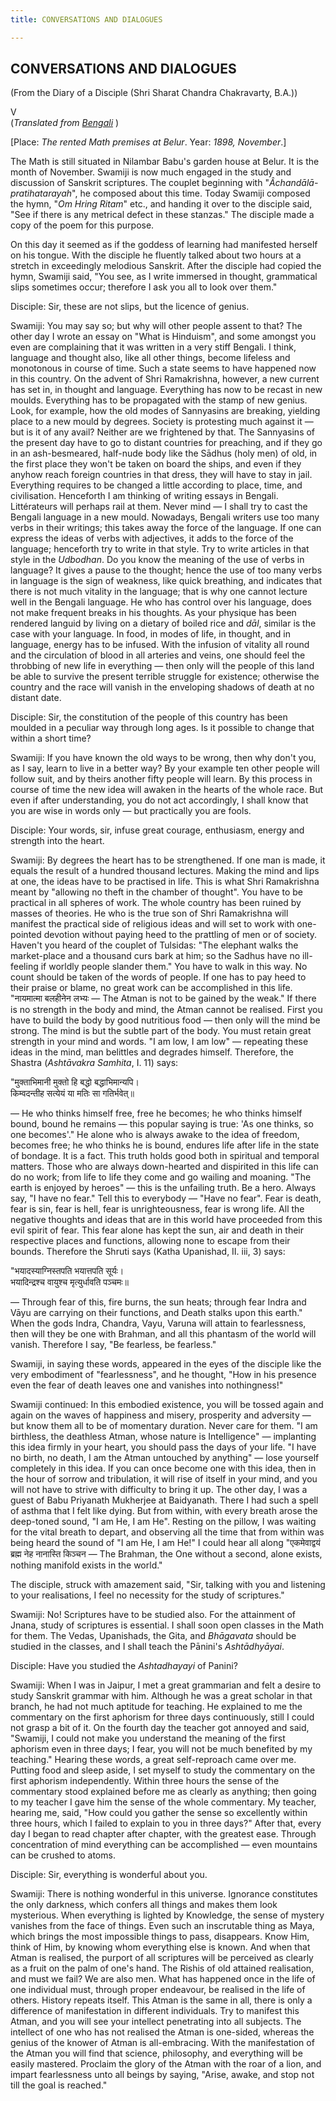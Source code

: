 ```yaml
---
title: CONVERSATIONS AND DIALOGUES

---
```





  

## CONVERSATIONS AND DIALOGUES

(From the Diary of a Disciple (Shri Sharat Chandra Chakravarty, B.A.))

V  
(*Translated from [Bengali](swami_shishya_16e7_05.pdf)* )

\[Place: *The rented Math premises at Belur*. Year: *1898, November*.\]

The Math is still situated in Nilambar Babu's garden house at Belur. It
is the month of November. Swamiji is now much engaged in the study and
discussion of Sanskrit scriptures. The couplet beginning with
"*Âchandālā-pratihatarayah*", he composed about this time. Today Swamiji
composed the hymn, "*Om Hring Ritam*" etc., and handing it over to the
disciple said, "See if there is any metrical defect in these stanzas."
The disciple made a copy of the poem for this purpose.

On this day it seemed as if the goddess of learning had manifested
herself on his tongue. With the disciple he fluently talked about two
hours at a stretch in exceedingly melodious Sanskrit. After the disciple
had copied the hymn, Swamiji said, "You see, as I write immersed in
thought, grammatical slips sometimes occur; therefore I ask you all to
look over them."

Disciple: Sir, these are not slips, but the licence of genius.

Swamiji: You may say so; but why will other people assent to that? The
other day I wrote an essay on "What is Hinduism", and some amongst you
even are complaining that it was written in a very stiff Bengali. I
think, language and thought also, like all other things, become lifeless
and monotonous in course of time. Such a state seems to have happened
now in this country. On the advent of Shri Ramakrishna, however, a new
current has set in, in thought and language. Everything has now to be
recast in new moulds. Everything has to be propagated with the stamp of
new genius. Look, for example, how the old modes of Sannyasins are
breaking, yielding place to a new mould by degrees. Society is
protesting much against it — but is it of any avail? Neither are we
frightened by that. The Sannyasins of the present day have to go to
distant countries for preaching, and if they go in an ash-besmeared,
half-nude body like the Sādhus (holy men) of old, in the first place
they won't be taken on board the ships, and even if they anyhow reach
foreign countries in that dress, they will have to stay in jail.
Everything requires to be changed a little according to place, time, and
civilisation. Henceforth I am thinking of writing essays in Bengali.
Littérateurs will perhaps rail at them. Never mind — I shall try to cast
the Bengali language in a new mould. Nowadays, Bengali writers use too
many verbs in their writings; this takes away the force of the language.
If one can express the ideas of verbs with adjectives, it adds to the
force of the language; henceforth try to write in that style. Try to
write articles in that style in the *Udbodhan*. Do you know the meaning
of the use of verbs in language? It gives a pause to the thought; hence
the use of too many verbs in language is the sign of weakness, like
quick breathing, and indicates that there is not much vitality in the
language; that is why one cannot lecture well in the Bengali language.
He who has control over his language, does not make frequent breaks in
his thoughts. As your physique has been rendered languid by living on a
dietary of boiled rice and *dāl*, similar is the case with your
language. In food, in modes of life, in thought, and in language, energy
has to be infused. With the infusion of vitality all round and the
circulation of blood in all arteries and veins, one should feel the
throbbing of new life in everything — then only will the people of this
land be able to survive the present terrible struggle for existence;
otherwise the country and the race will vanish in the enveloping shadows
of death at no distant date.

Disciple: Sir, the constitution of the people of this country has been
moulded in a peculiar way through long ages. Is it possible to change
that within a short time?

Swamiji: If you have known the old ways to be wrong, then why don't you,
as I say, learn to live in a better way? By your example ten other
people will follow suit, and by theirs another fifty people will learn.
By this process in course of time the new idea will awaken in the hearts
of the whole race. But even if after understanding, you do not act
accordingly, I shall know that you are wise in words only — but
practically you are fools.

Disciple: Your words, sir, infuse great courage, enthusiasm, energy and
strength into the heart.

Swamiji: By degrees the heart has to be strengthened. If one man is
made, it equals the result of a hundred thousand lectures. Making the
mind and lips at one, the ideas have to be practised in life. This is
what Shri Ramakrishna meant by "allowing no theft in the chamber of
thought". You have to be practical in all spheres of work. The whole
country has been ruined by masses of theories. He who is the true son of
Shri Ramakrishna will manifest the practical side of religious ideas and
will set to work with one-pointed devotion without paying heed to the
prattling of men or of society. Haven't you heard of the couplet of
Tulsidas: "The elephant walks the market-place and a thousand curs bark
at him; so the Sadhus have no ill-feeling if worldly people slander
them." You have to walk in this way. No count should be taken of the
words of people. If one has to pay heed to their praise or blame, no
great work can be accomplished in this life. "नायमात्मा बलहीनेन लभ्यः —
The Atman is not to be gained by the weak." If there is no strength in
the body and mind, the Atman cannot be realised. First you have to build
the body by good nutritious food — then only will the mind be strong.
The mind is but the subtle part of the body. You must retain great
strength in your mind and words. "I am low, I am low" — repeating these
ideas in the mind, man belittles and degrades himself. Therefore, the
Shastra (*Ashtāvakra Samhita*, I. 11) says:

"मुक्ताभिमानी मुक्तो हि बद्धो बद्धाभिमान्यपि।  
किम्वदन्तीह सत्येयं या मतिः सा गतिर्भवेत्॥

— He who thinks himself free, free he becomes; he who thinks himself
bound, bound he remains — this popular saying is true: 'As one thinks,
so one becomes'." He alone who is always awake to the idea of freedom,
becomes free; he who thinks he is bound, endures life after life in the
state of bondage. It is a fact. This truth holds good both in spiritual
and temporal matters. Those who are always down-hearted and dispirited
in this life can do no work; from life to life they come and go wailing
and moaning. "The earth is enjoyed by heroes" — this is the unfailing
truth. Be a hero. Always say, "I have no fear." Tell this to everybody —
"Have no fear". Fear is death, fear is sin, fear is hell, fear is
unrighteousness, fear is wrong life. All the negative thoughts and ideas
that are in this world have proceeded from this evil spirit of fear.
This fear alone has kept the sun, air and death in their respective
places and functions, allowing none to escape from their bounds.
Therefore the Shruti says (Katha Upanishad, II. iii, 3) says:

"भयादस्याग्निस्तपति भयात्तपति सूर्यः।  
भयादिन्द्रश्च वायुश्च मृत्युर्धावति पञ्चमः॥

— Through fear of this, fire burns, the sun heats; through fear Indra
and Vāyu are carrying on their functions, and Death stalks upon this
earth." When the gods Indra, Chandra, Vayu, Varuna will attain to
fearlessness, then will they be one with Brahman, and all this phantasm
of the world will vanish. Therefore I say, "Be fearless, be fearless."

Swamiji, in saying these words, appeared in the eyes of the disciple
like the very embodiment of "fearlessness", and he thought, "How in his
presence even the fear of death leaves one and vanishes into
nothingness!"

Swamiji continued: In this embodied existence, you will be tossed again
and again on the waves of happiness and misery, prosperity and adversity
— but know them all to be of momentary duration. Never care for them. "I
am birthless, the deathless Atman, whose nature is Intelligence" —
implanting this idea firmly in your heart, you should pass the days of
your life. "I have no birth, no death, I am the Atman untouched by
anything" — lose yourself completely in this idea. If you can once
become one with this idea, then in the hour of sorrow and tribulation,
it will rise of itself in your mind, and you will not have to strive
with difficulty to bring it up. The other day, I was a guest of Babu
Priyanath Mukherjee at Baidyanath. There I had such a spell of asthma
that I felt like dying. But from within, with every breath arose the
deep-toned sound, "I am He, I am He". Resting on the pillow, I was
waiting for the vital breath to depart, and observing all the time that
from within was being heard the sound of "I am He, I am He!" I could
hear all along "एकमेवाद्वयं ब्रह्म नेह नानास्ति किञ्चन — The Brahman,
the One without a second, alone exists, nothing manifold exists in the
world."

The disciple, struck with amazement said, "Sir, talking with you and
listening to your realisations, I feel no necessity for the study of
scriptures."

Swamiji: No! Scriptures have to be studied also. For the attainment of
Jnana, study of scriptures is essential. I shall soon open classes in
the Math for them. The Vedas, Upanishads, the Gita, and *Bhāgavata*
should be studied in the classes, and I shall teach the Pānini's
*Ashtādhyāyai*.

Disciple: Have you studied the *Ashtadhayayi* of Panini?

Swamiji: When I was in Jaipur, I met a great grammarian and felt a
desire to study Sanskrit grammar with him. Although he was a great
scholar in that branch, he had not much aptitude for teaching. He
explained to me the commentary on the first aphorism for three days
continuously, still I could not grasp a bit of it. On the fourth day the
teacher got annoyed and said, "Swamiji, I could not make you understand
the meaning of the first aphorism even in three days; I fear, you will
not be much benefited by my teaching." Hearing these words, a great
self-reproach came over me. Putting food and sleep aside, I set myself
to study the commentary on the first aphorism independently. Within
three hours the sense of the commentary stood explained before me as
clearly as anything; then going to my teacher I gave him the sense of
the whole commentary. My teacher, hearing me, said, "How could you
gather the sense so excellently within three hours, which I failed to
explain to you in three days?" After that, every day I began to read
chapter after chapter, with the greatest ease. Through concentration of
mind everything can be accomplished — even mountains can be crushed to
atoms.

Disciple: Sir, everything is wonderful about you.

Swamiji: There is nothing wonderful in this universe. Ignorance
constitutes the only darkness, which confers all things and makes them
look mysterious. When everything is lighted by Knowledge, the sense of
mystery vanishes from the face of things. Even such an inscrutable thing
as Maya, which brings the most impossible things to pass, disappears.
Know Him, think of Him, by knowing whom everything else is known. And
when that Atman is realised, the purport of all scriptures will be
perceived as clearly as a fruit on the palm of one's hand. The Rishis of
old attained realisation, and must we fail? We are also men. What has
happened once in the life of one individual must, through proper
endeavour, be realised in the life of others. History repeats itself.
This Atman is the same in all, there is only a difference of
manifestation in different individuals. Try to manifest this Atman, and
you will see your intellect penetrating into all subjects. The intellect
of one who has not realised the Atman is one-sided, whereas the genius
of the knower of Atman is all-embracing. With the manifestation of the
Atman you will find that science, philosophy, and everything will be
easily mastered. Proclaim the glory of the Atman with the roar of a
lion, and impart fearlessness unto all beings by saying, "Arise, awake,
and stop not till the goal is reached."


